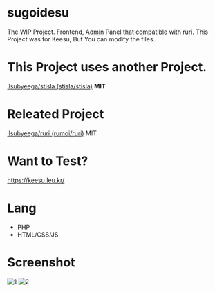 # sugoidesu
The WIP Project. Frontend, Admin Panel that compatible with ruri.
This Project was for Keesu, But You can modify the files..

# This Project uses another Project.
[ilsubyeega/stisla (stisla/stisla)](https://github.com/ilsubyeega/stisla) **MIT**


# Releated Project
[ilsubyeega/ruri (rumoi/ruri)](https://github.com/ilsubyeega/ruri) MIT

# Want to Test?
https://keesu.leu.kr/


# Lang
- PHP
- HTML/CSS/JS

# Screenshot
![1](https://i.imgur.com/tfLHWZc.png)
![2](https://i.imgur.com/XqVm8Y0.png)



